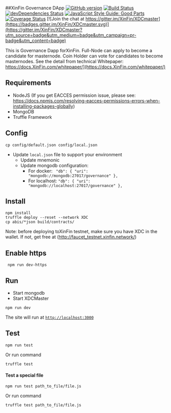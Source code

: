 ##XinFin Governance DApp
[![GitHub version](https://badge.fury.io/gh/XinFin%2FXDCmaster.svg)](https://badge.fury.io/gh/XinFin%2FXDCmaster)
[![Build Status](https://travis-ci.org/XinFin/XDCmaster.svg?branch=master)](https://travis-ci.org/XinFin/XDCmaster)
[![devDependencies Status](https://david-dm.org/XinFin/XDCmaster.svg)](https://david-dm.org/dwyl/goodparts?type=dev)
[![JavaScript Style Guide: Good Parts](https://img.shields.io/badge/code%20style-goodparts-brightgreen.svg?style=flat)](https://github.com/dwyl/goodparts "JavaScript The Good Parts")
[![Coverage Status](https://coveralls.io/repos/github/XinFin/XDCmaster/badge.svg?branch=master)](https://coveralls.io/github/XinFin/XDCmaster?branch=master) [![Join the chat at https://gitter.im/XinFin/XDCmaster](https://badges.gitter.im/XinFin/XDCmaster.svg)](https://gitter.im/XinFin/XDCmaster?utm_source=badge&utm_medium=badge&utm_campaign=pr-badge&utm_content=badge)

This is Governance Dapp forXinFin. Full-Node can apply to become a candidate for masternode. Coin Holder can vote for candidates to become masternodes. See the detail from technical Whitepaper: https://docs.XinFin.com/whitepaper/](https://docs.XinFin.com/whitepaper/)

## Requirements
- NodeJS (If you get EACCES permission issue, please see: https://docs.npmjs.com/resolving-eacces-permissions-errors-when-installing-packages-globally)
- MongoDB
- Truffle Framework

## Config
```
cp config/default.json config/local.json
```
- Update `local.json` file to support your environment
  - Update mnemonic
  - Update mongodb configuration:
      - For docker:
      `  "db": {
      "uri": "mongodb://mongodb:27017/governance"
      },
    `
      - For localhost: 
      `
      "db": {
      "uri": "mongodb://localhost:27017/governance"
    },
    `

## Install
```
npm install
truffle deploy --reset --network XDC
cp abis/*json build/contracts/
```
Note: before deploying toXinFin testnet, make sure you have XDC in the wallet. If not, get free at (http://faucet_testnet.xinfin.network/)

## Enable https
``` npm run dev-https```
## Run
- Start mongodb
- Start XDCMaster
```
npm run dev
```
The site will run at [`http://localhost:3000`](http://localhost:3000)

## Test
```
npm run test
```
Or run command
```
truffle test
``` 



#### Test a special file
```
npm run test path_to_file/file.js
```
Or run command
```
truffle test path_to_file/file.js
```

